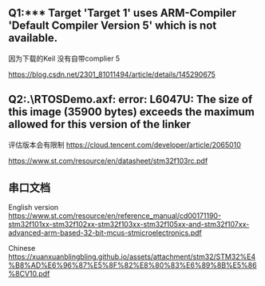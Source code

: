 



## Q1:*** Target 'Target 1' uses ARM-Compiler 'Default Compiler Version 5' which is not available.

因为下载的Keil 没有自带complier 5

https://blog.csdn.net/2301_81011494/article/details/145290675


## Q2:.\RTOSDemo.axf: error: L6047U: The size of this image (35900 bytes) exceeds the maximum allowed for this version of the linker

评估版本会有限制
https://cloud.tencent.com/developer/article/2065010



https://www.st.com/resource/en/datasheet/stm32f103rc.pdf


## 串口文档
English version
https://www.st.com/resource/en/reference_manual/cd00171190-stm32f101xx-stm32f102xx-stm32f103xx-stm32f105xx-and-stm32f107xx-advanced-arm-based-32-bit-mcus-stmicroelectronics.pdf

Chinese
https://xuanxuanblingbling.github.io/assets/attachment/stm32/STM32%E4%B8%AD%E6%96%87%E5%8F%82%E8%80%83%E6%89%8B%E5%86%8CV10.pdf